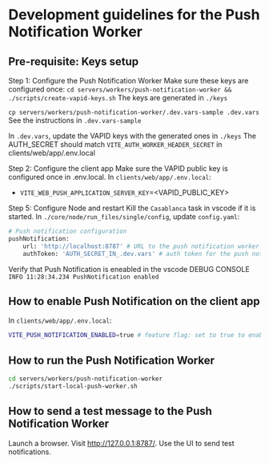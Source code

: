 # Development guidelines for the Push Notification Worker

## Pre-requisite: Keys setup

Step 1: Configure the Push Notification Worker
Make sure these keys are configured once:
`cd servers/workers/push-notification-worker && ./scripts/create-vapid-keys.sh`
The keys are generated in `./keys`

`cp servers/workers/push-notification-worker/.dev.vars-sample .dev.vars`
See the instructions in `.dev.vars-sample`

In `.dev.vars`, update the VAPID keys with the generated ones in `./keys`
The AUTH_SECRET should match `VITE_AUTH_WORKER_HEADER_SECRET` in clients/web/app/.env.local

Step 2: Configure the client app
Make sure the VAPID public key is configured once in .env.local.
In `clients/web/app/.env.local`:

- `VITE_WEB_PUSH_APPLICATION_SERVER_KEY`=<VAPID_PUBLIC_KEY>

Step 5: Configure Node and restart
Kill the `Casablanca` task in vscode if it is started.
In `./core/node/run_files/single/config`, update `config.yaml`:

```bash
# Push notification configuration
pushNotification:
    url: 'http://localhost:8787' # URL to the push notification worker. Default empty string disables it.
    authToken: 'AUTH_SECRET_IN_.dev.vars' # auth token for the push notification worker
```

Verify that Push Notification is eneabled in the vscode DEBUG CONSOLE
`INFO 11:28:34.234 PushNotification enabled`

## How to enable Push Notification on the client app

In `clients/web/app/.env.local`:

```bash
VITE_PUSH_NOTIFICATION_ENABLED=true # feature flag: set to true to enable push notifications
```

## How to run the Push Notification Worker

```bash
cd servers/workers/push-notification-worker
./scripts/start-local-push-worker.sh
```

## How to send a test message to the Push Notification Worker

Launch a browser. Visit <http://127.0.0.1:8787/>. Use the UI to send test
notifications.
